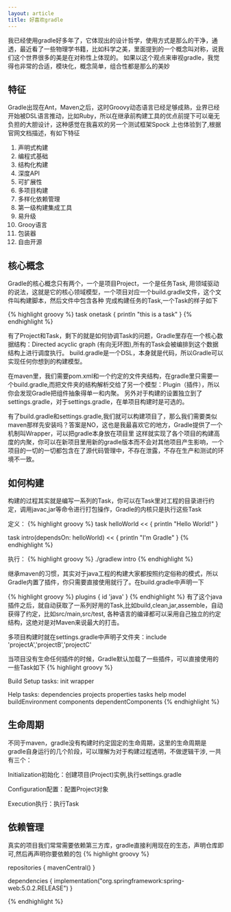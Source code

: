 ```yaml
---
layout: article
title: 好喜欢gradle
---
```

我已经使用gradle好多年了，它体现出的设计哲学，使用方式是那么的干净，通透，最近看了一些物理学书籍，比如科学之美，里面提到的一个概念叫对称，说我们这个世界很多的美是在对称性上体现的。
如果以这个观点来审视gradle，我觉得也非常的合适，模块化，概念简单，组合性都是那么的美妙

## 特征
Gradle出现在Ant，Maven之后，这时Groovy动态语言已经足够成熟，业界已经开始被DSL语言推动，比如Ruby，所以在继承前构建工具的优点前提下可以毫无负担的大胆设计，这种感觉在我喜欢的另一个测试框架Spock
上也体验到了,根据官网文档描述，有如下特征

1. 声明式构建
2. 编程式基础
3. 结构化构建
4. 深度API
5. 可扩展性
6. 多项目构建
7. 多样化依赖管理
8. 第一级构建集成工具
9. 易升级
10. Grooy语言
11. 包装器
12. 自由开源

## 核心概念
Gradle的核心概念只有两个，一个是项目Project，一个是任务Task, 用领域驱动的说法，这就是它的核心领域模型，一个项目对应一个build.gradle文件，这个文件叫构建脚本，然后文件中包含各种
完成构建任务的Task,一个Task的样子如下

{% highlight groovy %}
task onetask {
    println "this is a task"
}
{% endhighlight %}

有了Project和Task，剩下的就是如何协调Task的问题，Gradle里存在一个核心数据结构：Directed acyclic graph (有向无环图),所有的Task会被编排到这个数据结构上进行调度执行。
build.gradle是一个DSL，本身就是代码，所以Gradle可以实现任何你想到的构建模型。

在maven里，我们需要pom.xml和一个约定的文件夹结构，在gradle里只需要一个build.gradle,而把文件夹的结构解析交给了另一个模型：Plugin（插件），所以你会发现Gradle把组件抽象得单一和内聚。
另外对于构建的设置独立到了settings.gradle，对于settings.gradle，在单项目构建时是可选的。

有了build.gradle和settings.gradle,我们就可以构建项目了，那么我们需要类似maven那样先安装吗？答案是NO，这也是我最喜欢它的地方，Gradle提供了一个机制叫Wrapper，可以把gradle本身放在项目里
这样就实现了各个项目的构建高度的内聚，你可以在新项目里用新的gradle版本而不会对其他项目产生影响，一个项目的一切的一切都包含在了源代码管理中，不存在泄露，不存在生产和测试的环境不一致。

## 如何构建
构建的过程其实就是编写一系列的Task，你可以在Task里对工程的目录进行约定，调用javac,jar等命令进行打包操作，Gradle的内核只是执行这些Task

定义：
{% highlight groovy %}
task helloWorld << {
    println "Hello World!"
}

task intro(dependsOn: helloWorld) << {
    println "I'm Gradle"
}
{% endhighlight %}

执行：
{% highlight groovy %}
./gradlew intro
{% endhighlight %}

继承maven的习惯，其实对于java工程的构建大家都按照约定俗称的模式，所以Gradle内置了插件，你只需要直接使用就行了。在build.gradle中声明一下

{% highlight groovy %}
plugins {
    id 'java'
}
{% endhighlight %}
有了这个java插件之后，就自动获取了一系列好用的Task,比如build,clean,jar,assemble，自动获得了约定，比如src/main,src/test, 各种语言的编译都可以采用自己独立的约定结构，这绝对是对Maven来说最大的打击。

多项目构建时就在settings.gradle中声明子文件夹：include 'projectA','projectB','projectC'

当项目没有生命任何插件的时候，Gradle默认加载了一些插件，可以直接使用的一些Task如下
{% highlight groovy %}

Build Setup tasks:
init
wrapper

Help tasks:
dependencies
projects
properties
tasks
help
model
buildEnvironment
components
dependentComponents
{% endhighlight %}


## 生命周期
不同于maven，gradle没有构建时约定固定的生命周期，这里的生命周期是gradle自身运行的几个阶段，可以理解为对于构建过程透明，不做逻辑干涉, 一共有三个：

Initialization初始化：创建项目(Project)实例,执行settings.gradle

Configuration配置：配置Project对象

Execution执行：执行Task

## 依赖管理
真实的项目我们常常需要依赖第三方库，gradle直接利用现在的生态，声明仓库即可,然后再声明你要依赖的包
{% highlight groovy %}

repositories {
          mavenCentral()
}

dependencies {
          implementation("org.springframework:spring-web:5.0.2.RELEASE")
}

{% endhighlight %}
